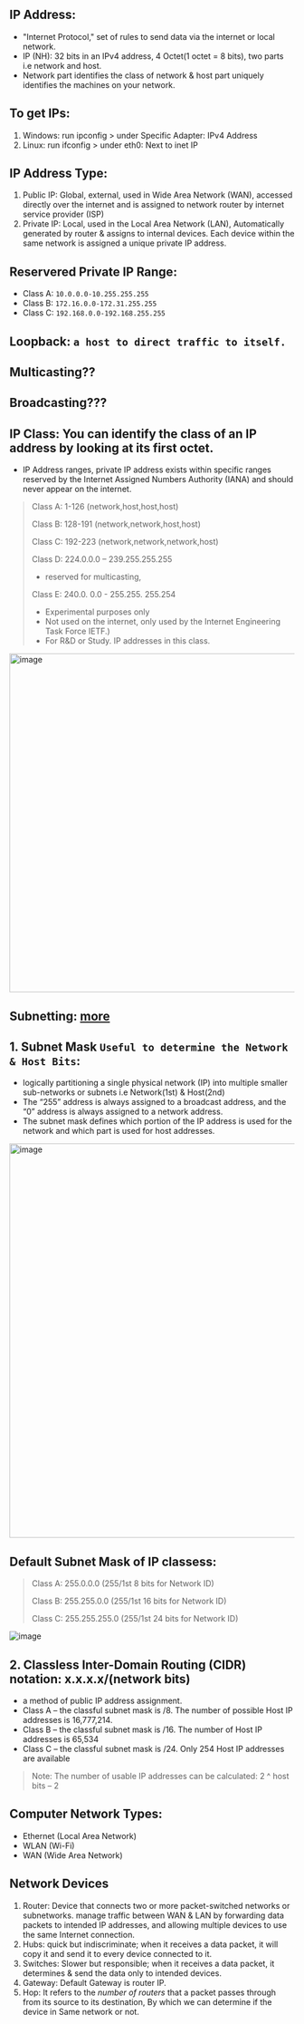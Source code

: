 ## IP Address:
- "Internet Protocol," set of rules to send data via the internet or local network.
- IP (NH): 32 bits in an IPv4 address, 4 Octet(1 octet = 8 bits), two parts i.e network and host.
- Network part identifies the class of network & host part uniquely identifies the machines on your network.

## To get IPs:
1. Windows: run ipconfig > under Specific Adapter: IPv4 Address
2. Linux: run ifconfig > under eth0: Next to inet IP

## IP Address Type:
1. Public IP: Global, external, used in  Wide Area Network (WAN), accessed directly over the internet and is assigned to network router by internet service provider (ISP)
2. Private IP: Local, used in the Local Area Network (LAN), Automatically generated by router & assigns to internal devices. Each device within the same network is assigned a unique private IP address.

## Reservered Private IP Range:
- Class A: `10.0.0.0-10.255.255.255`
- Class B: `172.16.0.0-172.31.255.255`
- Class C: `192.168.0.0-192.168.255.255`

## Loopback: `a host to direct traffic to itself.`
## Multicasting??
## Broadcasting???


## IP Class: You can identify the class of an IP address by looking at its first octet.
- IP Address ranges, private IP address exists within specific ranges reserved by the Internet Assigned Numbers Authority (IANA) and should never appear on the internet. 
> Class A: 1-126 (network,host,host,host)
> 
> Class B: 128-191 (network,network,host,host)
> 
> Class C: 192-223 (network,network,network,host)
> 
> Class D: 224.0.0.0 – 239.255.255.255
> - reserved for multicasting, 
>  
> Class E: 240.0. 0.0 - 255.255. 255.254
> - Experimental purposes only
> - Not used on the internet, only used by the Internet Engineering Task Force IETF.)
> - For R&D or Study. IP addresses in this class.
<img width="598" alt="image" src="https://user-images.githubusercontent.com/40174034/231966299-5bfea75f-5c3e-4fe1-a87d-cabb628814f0.png">


## Subnetting: [more](http://www.steves-internet-guide.com/subnetting-subnet-masks-explained/#:~:text=A%20class%20C%20network%20would,24%20following%20the%20IP%20address.)

## 1. Subnet Mask `Useful to determine the Network & Host Bits`:
- logically partitioning a single physical network (IP) into multiple smaller sub-networks or subnets i.e Network(1st) & Host(2nd)
- The “255” address is always assigned to a broadcast address, and the “0” address is always assigned to a network address.
- The subnet mask defines which portion of the IP address is used for the network and which part is used for host addresses.

<img width="696" alt="image" src="https://user-images.githubusercontent.com/40174034/214025494-2aaca0ce-a07a-4f64-bbc6-d028effc02c8.png">


## Default Subnet Mask of IP classess:

> Class A: 255.0.0.0 (255/1st 8 bits for Network ID)
> 
> Class B: 255.255.0.0 (255/1st 16 bits for Network ID)
> 
> Class C: 255.255.255.0 (255/1st 24 bits for Network ID)

![image](https://github.com/IOxCyber/CyberEssentials/assets/40174034/dbd1d129-3c12-4789-beef-e96556042ad9)


## 2. Classless Inter-Domain Routing (CIDR) notation: x.x.x.x/(network bits)
- a method of public IP address assignment.
- Class A – the classful subnet mask is /8. The number of possible Host IP addresses is 16,777,214.
- Class B – the classful subnet mask is /16. The number of Host IP addresses is 65,534
- Class C – the classful subnet mask is /24. Only 254 Host IP addresses are available
> Note: The number of usable IP addresses can be calculated: 2 ^ host bits – 2

## Computer Network Types:
- Ethernet (Local Area Network)
- WLAN (Wi-Fi)
- WAN (Wide Area Network)


## Network Devices
1. Router: Device that connects two or more packet-switched networks or subnetworks. manage traffic between WAN & LAN by forwarding data packets to intended IP addresses, and allowing multiple devices to use the same Internet connection.
2. Hubs: quick but indiscriminate; when it receives a data packet, it will copy it and send it to every device connected to it.
3. Switches: Slower but responsible; when it receives a data packet, it determines & send the data only to intended devices.
4. Gateway: Default Gateway is router IP.
5. Hop: It refers to the *number of routers* that a packet passes through from its source to its destination, By which we can determine if the device in Same network or not.
